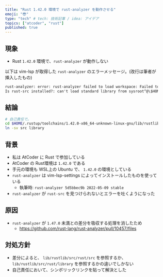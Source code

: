 ```yaml
---
title: "Rust 1.42.0 環境で rust-analyzer を動作させる"
emoji: "😎"
type: "tech" # tech: 技術記事 / idea: アイデア
topics: ["atcoder", "rust"]
published: true
---
```


## 現象

- Rust `1.42.0` 環境で、`rust-analyzer` が動作しない

以下は vim-lsp が取得した `rust-analyzer` のエラーメッセージ。(改行は筆者が挿入したもの)

```txt
rust-analyzer: error: rust-analyzer failed to load workspace: Failed to find sysroot for Cargo.toml file \${ワークスペース}/atcoder/abc251/Cargo.toml.
Is rust-src installed?: can't load standard library from sysroot^@\$HOME/.rustup/toolchains/1.42.0-x86_64-unknown-linux-gnu^@(discovered via `rustc --print sysroot\\`)^@try installing the Rust source the same way you installed rustc
```

## 結論

```bash
# 自己責任で。
cd $HOME/.rustup/toolchains/1.42.0-x86_64-unknown-linux-gnu/lib/rustlib/src/rust
ln -sv src library
```


## 背景

- 私は AtCoder に Rust で参加している
- AtCoder の Rust環境は `1.42.0` である
- 手元の環境も WSL上の Ubuntu で、 `1.42.0` の環境としている
- `rust-analyzer` は vim-lsp-settings によってインストールしたものを使っている
    - 執筆時: `rust-analyzer 5d5bbec9b 2022-05-09 stable`
- `rust-analyzer` が `rust-src` を見つけられないとエラーを吐くようになった


## 原因

- `rust-analyzer` が `1.47.0` 未満との差分を吸収する処理を消したため
    - https://github.com/rust-lang/rust-analyzer/pull/10457/files


## 対処方針

- 差分によると、 `lib/rustlib/src/rust/src` を参照するか、 `lib/rustlib/src/rust/library` を参照するかの違いでしかない
- 自己責任において、シンボリックリンクを貼って解決とした

